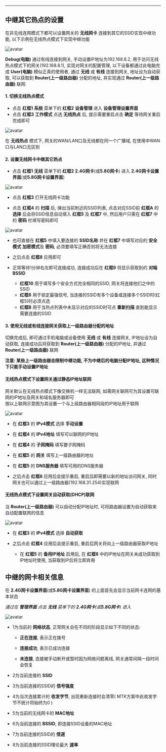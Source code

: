 ***

## 中继其它热点的设置

在非无线连网模式下都可以设置网关的 **无线网卡** 连接到其它的SSID实现中继功能, 以下示例在无线热点模式下实现中继功能

![avatar](./repeater.jpg) 

**Debug(电脑)** 通过有线连接到网关, 手动设置IP地址为192.168.8.2, 用于访问无线热点模式下的网关(192.168.8.1), 实现对网关的配置管理, 以下设备都通过此电脑完成
**User(电脑)** 模似正真的使用者, 通过 **无线** 或 **有线** 连接到网关, 地址设为自动获取, 可以获取到 **Router(上一级路由器)** 分配的地址, 并实现通过  **Router(上一级路由器)** 联网

#### 1. 切换无线热点模式

- 点击 **红框1** **系统** 菜单下的 **红框2** **设备管理** 进入 **设备管理设置界面**   
- 点击 **红框3** **工作模式** 点选 **无线热点** 后, 提示需要重启点击 **确定** 等待网关重启完成即可   

![avatar](./switch_ap_cn.jpg) 

在 **无线热点** 模式下, 网关的WAN/LAN口及无线都在同一个广播域, 在使用中WAN口与LAN口无区别   

#### 2. 设置无线网卡中继其它热点

- 点击 **红框1** **无线** 菜单下的 **红框2** **2.4G网卡**(或**5.8G网卡**) 进入 **2.4G网卡设置界面**(或**5.8G网卡设置界面**)

![avatar](./repeater_cn.jpg) 

- 点击 **红框3** 打开无线网卡功能

- 点击 **红框4** 的 **扫描** 后, 弹出当前附近的SSID列表, 点击对应SSID前 **红框A** 的 **选择** 后会将SSID信息自动填入 **红框5** 及 **红框7** 中, 然后用户只需在 **红框7** 中的 **密码** 栏填写密码即可

![avatar](./repeater_scan_cn.jpg) 

- 也可直接在 **红框5** 中填入要连接的 **SSID名称** 并在 **红框7** 中填写对应的 **安全模式** **加密模式**及 **密码**, 必须要填写正确否则将无法连接   

- 之后点击 **红框8** 应用即可   

- 正常等待1分钟右左即可连接成功,  连接成功后在 **红框9** 将显示获取到的 **对端BSSID**   

    - **红框10** 用于填写多个安全方式完全相同的SSID, 网关将连接他们之中的SSID   
    - **红框6** 用于锁定最强信号, 当连接的SSID有多个设备或连接多个SSID时(红框5)时必须点选   
    - **红框B** 用于当热点列表中未显示对应的SSID时可点 **重新扫描** 直到能显示需要连接的SSID   

#### 3. 使用无线或有线连接网关获取上一级路由器分配的地址

切换完成后, 即可通过手机电脑或设备使用 **无线** 或 **有线** 连接网关, IP地址设为自动获取, 连接成功后将获取到 **Router(上一级路由器)** 分配的IP地址, 并通过  **Router(上一级路由器)** 联网

**注意: 某些上一级路由器会限制中继功能, 不为中继后的电脑分配IP地址, 这种情况下只能手动设置IP地址**


#### 无线热点模式下设置网关通过静态IP地址联网

网关默认在无线热点模式下像交换机一样无法联网, 如需网关联网可为其设置可联网的IP地址及网关和域名服务器即可   
按以上联网示意图为其设置一个与上级路由器相同段的IP地址用于联网   

![avatar](./ap_static_cn.jpg) 

- 在 **红框3** 的 **IPv4模式** 选择 **手动设置**

- 在 **红框4** 的 **IPv4地址** 填写可以联网的IP地址

- 在 **红框4** 的 **子网掩码** 填写要子网掩码

- 在 **红框5** 的 **网关** 填写上一级路由器的地址

- 在 **红框5** 的 **DNS服务器** 填写可用的DNS服务器

- 之后点击 **红框6** 应用后会提示重启, 重启后即需要以新的地址访问网关, 同时网关也可以通过上一级路由器(192.168.31.254)实现联网


#### 无线热点模式下设置网关自动获取(DHCP)联网

当 **Router(上一级路由器)** 可以自动分配IP地址时, 可将路由器设置为自动获取来自动配置联网的信息

![avatar](./ap_dhcp_cn.jpg) 

- 在 **红框3** 的 **IPv4模式** 选择 **自动获取**

- 之后点击 **红框4** 应用后会提示重启, 重启后网关将向上一级路由器获取IP地址

    - 在 **红框5** 的 **备用IP地址** 启用后, 在 **红框6** 中的IP地址在网关未成功获取到IP地址时使用, 当获取到IP后将立即弃用



## 中继的网卡相关信息

在 **2.4G网卡设置界面**(或**5.8G网卡设置界面**) 的上面首先会显示当前网卡连网的基本状态

*通过在 **管理界面** 点击 **无线** 菜单下的 **2.4G网卡**(或**5.8G网卡**) 进入*

![avatar](./repeater_status_cn.jpg) 

- 1为当前的 **网络状态**, 正常网关会在不同的阶段显示如下不同的状态:

    - **正在连接**, 表示正在拨号

    - **连接成功**, 表示已成功连接

    - **未连接**, 连接被手动断开或暂时因为网络问题离线, 网关通常间隔一段时间会恢复


- 2为当前连接的 **SSID**

- 3为当前连接的SSID的 **信号强度**

- 4为当次连接累计的 **收发字节**, 出现重新连接时会清零( MTK方案中此收发字节不统计将始终为0 )

- 5为当前的无线网卡的 **MAC地址**

- 6为当前连接的 **BSSID**, 即连接SSID设备的MAC地址

- 7为当前连接的SSID的 **信道**

- 8为当前连接的SSID理论最大 **速率**

